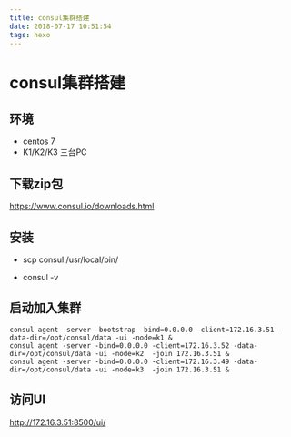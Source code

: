 ```yaml
---
title: consul集群搭建
date: 2018-07-17 10:51:54
tags: hexo
---
```


# consul集群搭建

## 环境

+ centos 7 
+ K1/K2/K3 三台PC

## 下载zip包

https://www.consul.io/downloads.html

## 安装

+ scp consul /usr/local/bin/

+ consul -v

## 启动加入集群

```shell
consul agent -server -bootstrap -bind=0.0.0.0 -client=172.16.3.51 -data-dir=/opt/consul/data -ui -node=k1 &
consul agent -server -bind=0.0.0.0 -client=172.16.3.52 -data-dir=/opt/consul/data -ui -node=k2  -join 172.16.3.51 &
consul agent -server -bind=0.0.0.0 -client=172.16.3.49 -data-dir=/opt/consul/data -ui -node=k3  -join 172.16.3.51 &
```

## 访问UI

http://172.16.3.51:8500/ui/